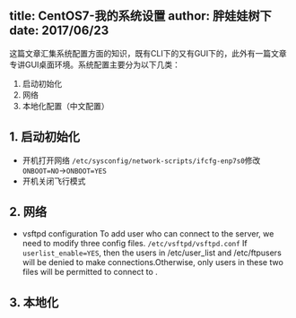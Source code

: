 title: CentOS7-我的系统设置
author: 胖娃娃树下
date: 2017/06/23
---

这篇文章汇集系统配置方面的知识，既有CLI下的又有GUI下的，此外有一篇文章专讲GUI桌面环境。系统配置主要分为以下几类：  
1. 启动初始化
2. 网络
3. 本地化配置（中文配置）

## 1. 启动初始化
   - 开机打开网络
   `/etc/sysconfig/network-scripts/ifcfg-enp7s0`修改`ONBOOT=NO`->`ONBOOT=YES`
   - 开机关闭飞行模式

## 2. 网络
   - vsftpd configuration
   To add user who can connect to the server, we need to modify three config files. `/etc/vsftpd/vsftpd.conf` If `userlist_enable=YES`, then the users in /etc/user_list and /etc/ftpusers will be denied to make connections.Otherwise, only users in these two files will be permitted to connect to .  

## 3. 本地化
